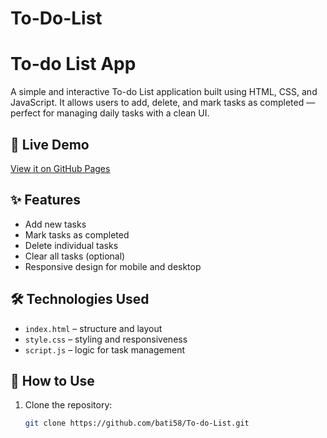 # To-Do-List
# To-do List App

A simple and interactive To-do List application built using HTML, CSS, and JavaScript. It allows users to add, delete, and mark tasks as completed — perfect for managing daily tasks with a clean UI.

## 🔗 Live Demo
[View it on GitHub Pages](https://bati58.github.io/To-Do-List/)

## ✨ Features
- Add new tasks
- Mark tasks as completed
- Delete individual tasks
- Clear all tasks (optional)
- Responsive design for mobile and desktop

## 🛠 Technologies Used
- `index.html` – structure and layout
- `style.css` – styling and responsiveness
- `script.js` – logic for task management

## 🚀 How to Use
1. Clone the repository:
   ```bash
   git clone https://github.com/bati58/To-do-List.git
